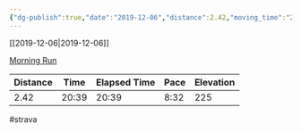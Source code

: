 ```yaml
---
{"dg-publish":true,"date":"2019-12-06","distance":2.42,"moving_time":"20:39","elapsed_time":"20:39","pace":"8:32","total_elevation_gain":225,"url":"https://www.strava.com/activities/2915865531","permalink":"/01-personal/strava/2019-12-06-morning-run/","dgPassFrontmatter":true}
---
```



[[2019-12-06\|2019-12-06]]

[Morning Run](https://www.strava.com/activities/2915865531)

| Distance | Time  | Elapsed Time | Pace | Elevation |
| -------- | ----- | ------------ | ---- | --------- |
| 2.42     | 20:39 | 20:39        | 8:32 | 225       |




#strava
